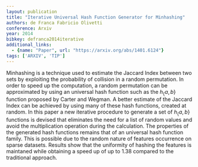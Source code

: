 ```yaml
---
layout: publication
title: "Iterative Universal Hash Function Generator for Minhashing"
authors: de Franca Fabricio Olivetti
conference: Arxiv
year: 2014
bibkey: defranca2014iterative
additional_links:
  - {name: "Paper", url: "https://arxiv.org/abs/1401.6124"}
tags: ['ARXIV', 'TIP']
---
```

Minhashing is a technique used to estimate the Jaccard Index between two sets by exploiting the probability of collision in a random permutation. In order to speed up the computation, a random permutation can be approximated by using an universal hash function such as the $h_\{a,b\}$ function proposed by Carter and Wegman. A better estimate of the Jaccard Index can be achieved by using many of these hash functions, created at random. In this paper a new iterative procedure to generate a set of $h_\{a,b\}$ functions is devised that eliminates the need for a list of random values and avoid the multiplication operation during the calculation. The properties of the generated hash functions remains that of an universal hash function family. This is possible due to the random nature of features occurrence on sparse datasets. Results show that the uniformity of hashing the features is maintaned while obtaining a speed up of up to $1.38$ compared to the traditional approach.